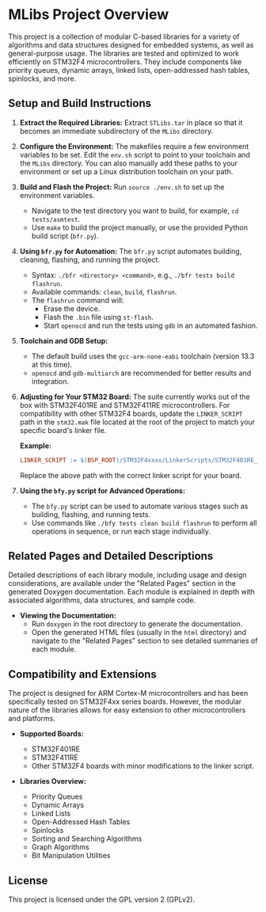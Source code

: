 
# MLibs Project Overview

This project is a collection of modular C-based libraries for a variety of algorithms and data structures designed for embedded systems, as well as general-purpose usage. The libraries are tested and optimized to work efficiently on STM32F4 microcontrollers. They include components like priority queues, dynamic arrays, linked lists, open-addressed hash tables, spinlocks, and more.

## Setup and Build Instructions

1. **Extract the Required Libraries:**
   Extract `STLibs.tar` in place so that it becomes an immediate subdirectory of the `MLibs` directory.

2. **Configure the Environment:**
   The makefiles require a few environment variables to be set. Edit the `env.sh` script to point to your toolchain and the `MLibs` directory. You can also manually add these paths to your environment or set up a Linux distribution toolchain on your path.

3. **Build and Flash the Project:**
   Run `source ./env.sh` to set up the environment variables.
   - Navigate to the test directory you want to build, for example, `cd tests/asmtest`.
   - Use `make` to build the project manually, or use the provided Python build script (`bfr.py`).

4. **Using `bfr.py` for Automation:**
   The `bfr.py` script automates building, cleaning, flashing, and running the project.
   - Syntax: `./bfr <directory> <command>`, e.g., `./bfr tests build flashrun`.
   - Available commands: `clean`, `build`, `flashrun`.
   - The `flashrun` command will:
     - Erase the device.
     - Flash the `.bin` file using `st-flash`.
     - Start `openocd` and run the tests using `gdb` in an automated fashion.

5. **Toolchain and GDB Setup:**
   - The default build uses the `gcc-arm-none-eabi` toolchain (version 13.3 at this time).
   - `openocd` and `gdb-multiarch` are recommended for better results and integration.

6. **Adjusting for Your STM32 Board:**
   The suite currently works out of the box with STM32F401RE and STM32F411RE microcontrollers. For compatibility with other STM32F4 boards, update the `LINKER_SCRIPT` path in the `stm32.mak` file located at the root of the project to match your specific board's linker file.

   **Example:**
   ```makefile
   LINKER_SCRIPT := $(BSP_ROOT)/STM32F4xxxx/LinkerScripts/STM32F401RE_flash.lds
   ```
   Replace the above path with the correct linker script for your board.

7. **Using the `bfy.py` script for Advanced Operations:**
   - The `bfy.py` script can be used to automate various stages such as building, flashing, and running tests.
   - Use commands like `./bfy tests clean build flashrun` to perform all operations in sequence, or run each stage individually.

## Related Pages and Detailed Descriptions

Detailed descriptions of each library module, including usage and design considerations, are available under the "Related Pages" section in the generated Doxygen documentation. Each module is explained in depth with associated algorithms, data structures, and sample code.

- **Viewing the Documentation:**
   - Run `doxygen` in the root directory to generate the documentation.
   - Open the generated HTML files (usually in the `html` directory) and navigate to the "Related Pages" section to see detailed summaries of each module.

## Compatibility and Extensions

The project is designed for ARM Cortex-M microcontrollers and has been specifically tested on STM32F4xx series boards. However, the modular nature of the libraries allows for easy extension to other microcontrollers and platforms.

- **Supported Boards:**
  - STM32F401RE
  - STM32F411RE
  - Other STM32F4 boards with minor modifications to the linker script.

- **Libraries Overview:**
  - Priority Queues
  - Dynamic Arrays
  - Linked Lists
  - Open-Addressed Hash Tables
  - Spinlocks
  - Sorting and Searching Algorithms
  - Graph Algorithms
  - Bit Manipulation Utilities

## License

This project is licensed under the GPL version 2 (GPLv2).

